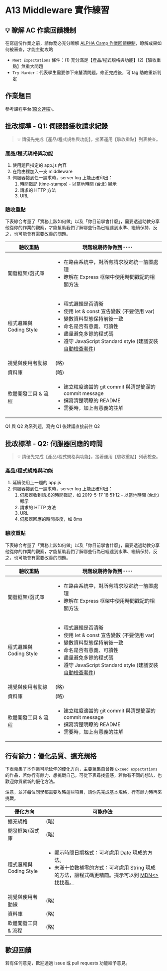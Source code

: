 # A13 Middleware 實作練習

## 💡 瞭解 AC 作業回饋機制

在寫這份作業之前，請你務必充分瞭解 <a href="https://github.com/ALPHACamp/web-grading-rubic" target="_blank">ALPHA Camp 作業回饋機制</a>，瞭解成果如何被審查，才能主動攻略

- `Meet Expectations` 條件：(1) 充分滿足【產品/程式規格與功能】(2)【驗收重點】無重大問題
- `Try Harder`：代表學生需要停下來釐清問題，修正完成後，可 tag 助教重新判定

## 作業題目

參考課程平台([原文連結](https://lighthouse.alphacamp.co/courses/42/assignments/1058))。

## 批改標準 - Q1: 伺服器接收請求紀錄

> 💡  請優先完成【產品/程式規格與功能】，接著運用【驗收重點】列表檢查。

### 產品/程式規格與功能

1. 使用題目指定的 app.js 內容
2. 在路由裡加入一支 middleware
3. 伺服器接到任一請求時，server log 上能正確印出：
   1. 時間戳記 (time-stamps) - 以當地時間 (台北) 顯示
   2. 請求的 HTTP 方法
   3. URL

### 驗收重點

下表綜合考量了「實務上該如何做」以及「你目前學會什麼」，需要透過助教分享他從你的作業的觀察，才能幫助我們了解哪些行為已經達到水準、繼續保持，反之，也可能會有需要改善的問題。

<table>
  <thead>
    <tr>
      <th>驗收重點</td>
      <th>現階段期待你做到⋯⋯</td>
    </tr>
  </thead>
  <tbody>
    <tr>
      <td>開發框架/函式庫</td>
      <td>
        <ul>
          <li>在路由系統中，對所有請求設定統一前置處理</li>
          <li>瞭解在 Express 框架中使用時間戳記的相關方法</li>
        </ul>
      </td>
    </tr>
    <tr>
      <td>程式邏輯與 Coding Style</td>
      <td>
        <ul>
          <li>程式邏輯是否清晰</li>
          <li>使用 let & const 宣告變數 (不要使用 var)</li>
          <li>變數資料型態保持前後一致</li>
          <li>命名是否有意義、可讀性</li>
          <li>盡量避免多餘的程式碼</li>
          <li>遵守 JavaScript Standard style (建議安裝<a href="https://standardjs.com/index.html#install" target="_blank">自動檢查套件</a>)</li>
        </ul>
      </td>
    </tr>
      <tr>
      <td>視覺與使用者動線</td>
      <td>(略)</td>
    </tr>
    <tr>
      <td>資料庫</td>
      <td>(略)</td>
    </tr>
      <tr>
      <td>軟體開發工具 & 流程</td>
      <td>
        <ul>
          <li>建立粒度適當的 git commit 與清楚簡潔的 commit message</li>
          <li>撰寫清楚明瞭的 README</li>
          <li>需要時，加上有意義的註解</li>
        </ul>
      </td>
    </tr>
  </tbody>
</table>

Q1 與 Q2 為系列題，寫完 Q1 後建議直接前往 Q2

## 批改標準 - Q2: 伺服器回應的時間

> 💡  請優先完成【產品/程式規格與功能】，接著運用【驗收重點】列表檢查。

### 產品/程式規格與功能

1. 延續使用上一題的 app.js
2. 伺服器接到任一請求時，server log 上能正確印出：
   1. 伺服器收到請求的時間戳記，如 2019-5-17 18:51:12 - 以當地時間 (台北) 顯示
   2. 請求的 HTTP 方法
   3. URL
   4. 伺服器回應的時間長度，如 8ms

### 驗收重點

下表綜合考量了「實務上該如何做」以及「你目前學會什麼」，需要透過助教分享他從你的作業的觀察，才能幫助我們了解哪些行為已經達到水準、繼續保持，反之，也可能會有需要改善的問題。

<table>
  <thead>
    <tr>
      <th>驗收重點</td>
      <th>現階段期待你做到⋯⋯</td>
    </tr>
  </thead>
  <tbody>
    <tr>
      <td>開發框架/函式庫</td>
      <td>
        <ul>
          <li>在路由系統中，對所有請求設定統一前置處理</li>
          <li>瞭解在 Express 框架中使用時間戳記的相關方法</li>
        </ul>
      </td>
    </tr>
    <tr>
      <td>程式邏輯與 Coding Style</td>
      <td>
        <ul>
          <li>程式邏輯是否清晰</li>
          <li>使用 let & const 宣告變數 (不要使用 var)</li>
          <li>變數資料型態保持前後一致</li>
          <li>命名是否有意義、可讀性</li>
          <li>盡量避免多餘的程式碼</li>
          <li>遵守 JavaScript Standard style (建議安裝<a href="https://standardjs.com/index.html#install" target="_blank">自動檢查套件</a>)</li>
        </ul>
      </td>
    </tr>
      <tr>
      <td>視覺與使用者動線</td>
      <td>(略)</td>
    </tr>
    <tr>
      <td>資料庫</td>
      <td>(略)</td>
    </tr>
      <tr>
      <td>軟體開發工具 & 流程</td>
      <td>
        <ul>
          <li>建立粒度適當的 git commit 與清楚簡潔的 commit message</li>
          <li>撰寫清楚明瞭的 README</li>
          <li>需要時，加上有意義的註解</li>
        </ul>
      </td>
    </tr>
  </tbody>
</table>

## 行有餘力：優化品質、擴充規格

下表蒐集了本作業可能延伸的優化方向，主要蒐集自曾獲 `Exceed expectations` 的作品，若你行有餘力、想挑戰自己，可從下表尋找靈感，若你有不同的想法，也歡迎你貢獻新的優化方法。

注意，並非每位同學都需要攻略這些項目，請你先完成基本規格，行有餘力時再來挑戰。

<table>
  <thead>
    <tr>
      <th>優化方向</td>
      <th>可能作法</td>
    </tr>
  </thead>
  <tbody>
    <tr>
      <td>擴充規格</td>
      <td>(略)</td>
    </tr>
    <tr>
      <td>開發框架/函式庫</td>
      <td>(略)</td>
    </tr>
    <tr>
      <td>程式邏輯與 Coding Style</td>
      <td>
          <ul>
          <li>顯示時間日期格式：可考慮用 Date 現成的方法。</li>
          <li>未滿十位數補零的方式：可考慮用 String 現成的方法，讓程式碼更精簡。提示可以到 <a href="https://developer.mozilla.org/en-US/docs/Web/JavaScript/Reference/Global_Objects/String#" target="_blank">MDN<> 找找看。</li>
        </ul>
      </td>
    </tr>
      <tr>
      <td>視覺與使用者動線</td>
      <td>(略)</td>
    </tr>
    <tr>
      <td>資料庫</td>
      <td>(略)</td>
    </tr>
    <tr>
      <td>軟體開發工具 & 流程</td>
      <td>(略)</td>
    </tr>
  </tbody>
</table>

## 歡迎回饋

若有任何意見，歡迎透過 issue 或 pull requests 功能給予意見。
